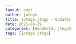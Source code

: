 ```yaml
---
layout: post
author: jotego
title: jotego.jtngp - 022a4bc
date: 2025-08-29
categories: [Handheld, jtngp]
tags: [jotego.jtngp]
---
```


